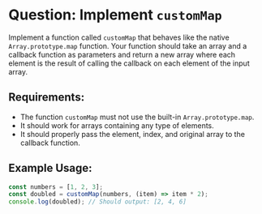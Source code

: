# Question: Implement `customMap`

Implement a function called `customMap` that behaves like the native `Array.prototype.map` function. Your function should take an array and a callback function as parameters and return a new array where each element is the result of calling the callback on each element of the input array.

## Requirements:

- The function `customMap` must not use the built-in `Array.prototype.map`.
- It should work for arrays containing any type of elements.
- It should properly pass the element, index, and original array to the callback function.

## Example Usage:

```javascript
const numbers = [1, 2, 3];
const doubled = customMap(numbers, (item) => item * 2);
console.log(doubled); // Should output: [2, 4, 6]
